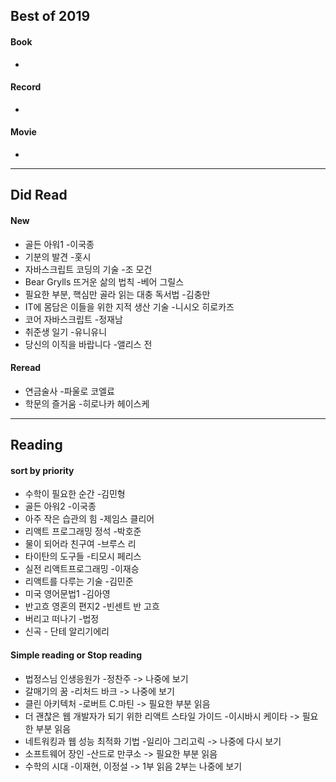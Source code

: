 ## Best of 2019
#### Book
- 

#### Record
- 

#### Movie
- 

---

## Did Read

#### New
- 골든 아워1 -이국종
- 기분의 발견 -홋시
- 자바스크립트 코딩의 기술 -조 모건
- Bear Grylls 뜨거운 삶의 법칙 -베어 그릴스
- 필요한 부분, 핵심만 골라 읽는 대충 독서법 -김충만
- IT에 몸담은 이들을 위한 지적 생산 기술 -니시오 히로카즈
- 코어 자바스크립트 -정재남
- 취준생 일기 -유니유니
- 당신의 이직을 바랍니다 -앨리스 전

#### Reread
- 연금술사 -파울로 코엘료
- 학문의 즐거움 -히로나카 헤이스케

---

## Reading

#### sort by priority
- 수학이 필요한 순간 -김민형
- 골든 아워2 -이국종
- 아주 작은 습관의 힘 -제임스 클리어
- 리액트 프로그래밍 정석 -박호준
- 물이 되어라 친구여 -브루스 리
- 타이탄의 도구들 -티모시 페리스
- 실전 리액트프로그래밍 -이재승
- 리액트를 다루는 기술 -김민준
- 미국 영어문법1 -김아영
- 반고흐 영혼의 편지2 -빈센트 반 고흐
- 버리고 떠나기 -법정
- 신곡 - 단테 알리기에리

#### Simple reading or Stop reading
- 법정스님 인생응원가 -정찬주  -> 나중에 보기
- 갈매기의 꿈 -리처드 바크 -> 나중에 보기
- 클린 아키텍처 -로버트 C.마틴 -> 필요한 부분 읽음
- 더 괜찮은 웹 개발자가 되기 위한 리액트 스타일 가이드 -이시바시 케이타 -> 필요한 부분 읽음
- 네트워킹과 웹 성능 최적화 기법 -일리아 그리고릭 -> 나중에 다시 보기
- 소프트웨어 장인 -산드로 만쿠소 -> 필요한 부분 읽음
- 수학의 시대 -이재현, 이정설 -> 1부 읽음 2부는 나중에 보기
